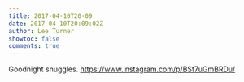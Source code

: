 ```yaml
---
title: 2017-04-10T20-09
date: 2017-04-10T20:09:02Z
author: Lee Turner
showtoc: false
comments: true
---
```


Goodnight snuggles. https://www.instagram.com/p/BSt7uGmBRDu/

